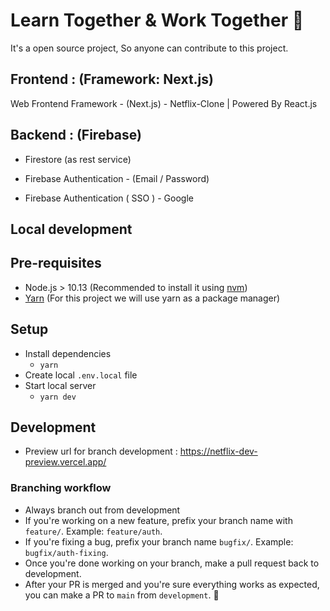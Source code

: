 # Learn Together & Work Together 🥳

It's a open source project, So anyone can contribute to this project.

## Frontend : (Framework: Next.js)

Web Frontend Framework - (Next.js) - Netflix-Clone | Powered By React.js

## Backend : (Firebase)

- Firestore (as rest service)

- Firebase Authentication - (Email / Password)

- Firebase Authentication ( SSO ) - Google

## Local development

## Pre-requisites

- Node.js > 10.13 (Recommended to install it using [nvm](https://github.com/nvm-sh/nvm#install--update-script))
- [Yarn](https://yarnpkg.com/getting-started/install) (For this project we will use yarn as a package manager)

## Setup

- Install dependencies
  - `yarn`
- Create local `.env.local` file
- Start local server
  - `yarn dev`

## Development

- Preview url for branch development : <https://netflix-dev-preview.vercel.app/>

### Branching workflow

- Always branch out from development
- If you're working on a new feature, prefix your branch name with `feature/`. Example: `feature/auth`.
- If you're fixing a bug, prefix your branch name `bugfix/`. Example: `bugfix/auth-fixing`.
- Once you're done working on your branch, make a pull request back to development.
- After your PR is merged and you're sure everything works as expected, you can make a PR to `main` from `development`. 🎉
